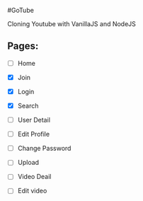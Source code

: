 #GoTube

Cloning Youtube with VanillaJS and NodeJS


## Pages:

-[ ] Home
-[x] Join
-[x] Login
-[x] Search

-[ ] User Detail
-[ ] Edit Profile
-[ ] Change Password
-[ ] Upload
-[ ] Video Deail
-[ ] Edit video